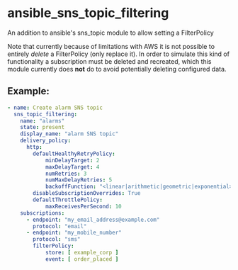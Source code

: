 # ansible_sns_topic_filtering
An addition to ansible's sns_topic module to allow setting a FilterPolicy

Note that currently because of limitations with AWS it is not possible to entirely _delete_ a FilterPolicy (only replace it). In order to simulate this kind of functionality a subscription must be deleted and recreated, which this module currently does **not** do to avoid potentially deleting configured data.

## Example:
```yaml
- name: Create alarm SNS topic
  sns_topic_filtering:
    name: "alarms"
    state: present
    display_name: "alarm SNS topic"
    delivery_policy: 
      http:
        defaultHealthyRetryPolicy: 
            minDelayTarget: 2
            maxDelayTarget: 4
            numRetries: 3
            numMaxDelayRetries: 5
            backoffFunction: "<linear|arithmetic|geometric|exponential>"
        disableSubscriptionOverrides: True
        defaultThrottlePolicy: 
            maxReceivesPerSecond: 10
    subscriptions:
      - endpoint: "my_email_address@example.com"
        protocol: "email"
      - endpoint: "my_mobile_number"
        protocol: "sms"
        filterPolicy:
            store: [ example_corp ]
            event: [ order_placed ]

```
